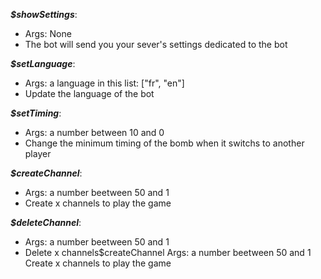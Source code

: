 ***$showSettings***:
*   Args: None
*   The bot will send you your sever's settings dedicated to the bot

***$setLanguage***:
*   Args: a language in this list: ["fr", "en"]
*   Update the language of the bot

***$setTiming***:
*   Args: a number between 10 and 0
*   Change the minimum timing of the bomb when it switchs to another player

***$createChannel***:
*   Args: a number beetween 50 and 1
*   Create x channels to play the game

***$deleteChannel***:
*   Args: a number beetween 50 and 1
*   Delete x channels$createChannel
Args: a number beetween 50 and 1
Create x channels to play the game